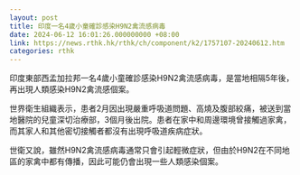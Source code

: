 ```yaml
---
layout: post
title: 印度一名4歲小童確診感染H9N2禽流感病毒
date: 2024-06-12 16:01:26.000000000 +08:00
link: https://news.rthk.hk/rthk/ch/component/k2/1757107-20240612.htm
categories: rthk
---
```


印度東部西孟加拉邦一名4歲小童確診感染H9N2禽流感病毒，是當地相隔5年後，再出現人類感染H9N2禽流感個案。

世界衛生組織表示，患者2月因出現嚴重呼吸道問題、高燒及腹部絞痛，被送到當地醫院的兒童深切治療部，3個月後出院。患者在家中和周邊環境曾接觸過家禽，而其家人和其他密切接觸者都沒有出現呼吸道疾病症狀。

世衛又說，雖然H9N2禽流感病毒通常只會引起輕微症狀，但由於H9N2在不同地區的家禽中都有傳播，因此可能仍會出現一些人類感染個案。
